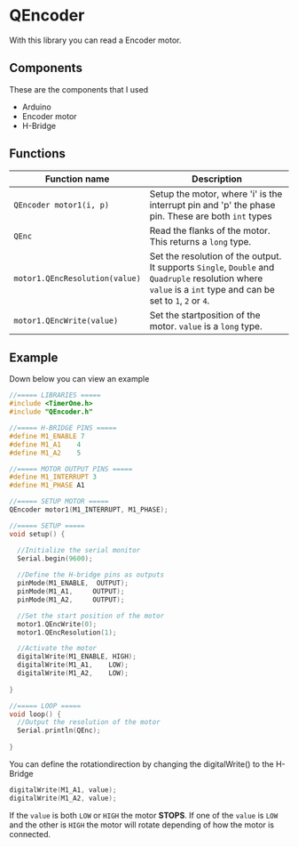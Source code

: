 # QEncoder
With this library you can read a Encoder motor.

## Components
These are the components that I used
* Arduino
* Encoder motor
* H-Bridge

## Functions

| Function name | Description                    |
| ------------- | ------------------------------ |
| `QEncoder motor1(i, p)`      | Setup the motor, where 'i' is the interrupt pin and 'p' the phase pin. These are both `int` types      |
| `QEnc`   | Read the flanks of the motor. This returns a `long` type. |
| `motor1.QEncResolution(value)`   | Set the resolution of the output. It supports `Single`, `Double` and `Quadruple` resolution where `value` is a `int` type and can be set to `1`, `2` or `4`.|
| `motor1.QEncWrite(value)`   | Set the startposition of the motor. `value` is a `long` type. |


## Example
Down below you can view an example

```c++
//===== LIBRARIES =====
#include <TimerOne.h>
#include "QEncoder.h"

//===== H-BRIDGE PINS =====
#define M1_ENABLE 7
#define M1_A1    4
#define M1_A2    5

//===== MOTOR OUTPUT PINS =====
#define M1_INTERRUPT 3
#define M1_PHASE A1

//===== SETUP MOTOR =====
QEncoder motor1(M1_INTERRUPT, M1_PHASE);

//===== SETUP =====
void setup() {

  //Initialize the serial monitor
  Serial.begin(9600);
  
  //Define the H-bridge pins as outputs
  pinMode(M1_ENABLE,  OUTPUT);
  pinMode(M1_A1,     OUTPUT);
  pinMode(M1_A2,     OUTPUT);

  //Set the start position of the motor
  motor1.QEncWrite(0);
  motor1.QEncResolution(1);

  //Activate the motor
  digitalWrite(M1_ENABLE, HIGH);
  digitalWrite(M1_A1,    LOW);
  digitalWrite(M1_A2,    LOW);
  
}

//===== LOOP =====
void loop() {
  //Output the resolution of the motor
  Serial.println(QEnc);
  
}
```

You can define the rotationdirection by changing the digitalWrite() to the H-Bridge
```c++
digitalWrite(M1_A1, value);
digitalWrite(M1_A2, value);
```

If the `value` is both `LOW` or `HIGH` the motor **STOPS**.
If one of the `value` is `LOW` and the other is `HIGH` the motor will rotate depending of how the motor is connected.
